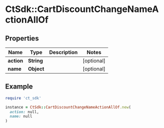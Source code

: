 # CtSdk::CartDiscountChangeNameActionAllOf

## Properties

| Name | Type | Description | Notes |
| ---- | ---- | ----------- | ----- |
| **action** | **String** |  | [optional] |
| **name** | **Object** |  | [optional] |

## Example

```ruby
require 'ct_sdk'

instance = CtSdk::CartDiscountChangeNameActionAllOf.new(
  action: null,
  name: null
)
```

